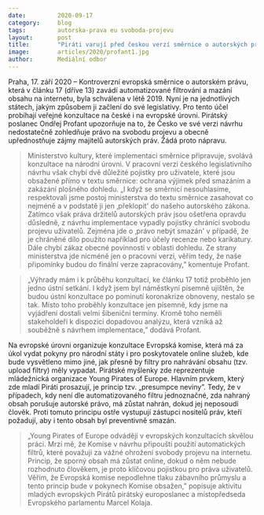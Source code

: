 ```yaml
---
date:         2020-09-17
category:     blog
tags:         autorska-prava eu svoboda-projevu
layout:       post
title:        "Piráti varují před českou verzí směrnice o autorských právech. Chybí v ní ochrana svobody projevu i parodií"
image:        articles/2020/profant1.jpg
author:       Mediální odbor
---
```



Praha, 17. září 2020 – Kontroverzní evropská směrnice o autorském právu, která v článku 17 (dříve 13) zavádí automatizované filtrování a mazání obsahu na internetu, byla schválena v létě 2019. Nyní je na jednotlivých státech, jakým způsobem ji začlení do své legislativy. Pro tento účel probíhají veřejné konzultace na české i na evropské úrovni. Pirátský poslanec Ondřej Profant upozorňuje na to, že Česko ve své verzi návrhu nedostatečně zohledňuje právo na svobodu projevu a obecně upřednostňuje zájmy majitelů autorských práv. Žádá proto nápravu.


 > Ministerstvo kultury, které implementaci směrnice připravuje, svolává konzultace na národní úrovni. V pracovní verzi českého legislativního návrhu však chybí dvě důležité pojistky pro uživatele, které jsou obsažené přímo v textu směrnice: ochrana výjimek před smazáním a zakázání plošného dohledu. „I když se směrnicí nesouhlasíme, respektovali jsme postoj ministerstva do textu směrnice zasahovat co nejméně a v podstatě ji jen ‚překlopit' do našeho autorského zákona. Zatímco však práva držitelů autorských práv jsou ošetřena opravdu důsledně, z návrhu implementace vypadly pojistky chránící svobodu projevu uživatelů. Zejména jde o ‚právo nebýt smazán' v případě, že je chráněné dílo použito například pro účely recenze nebo karikatury. Dále chybí zákaz obecné povinnosti v oblasti dohledu. Ze strany ministerstva jde nicméně jen o pracovní verzi, věřím tedy, že naše připomínky budou do finální verze zapracovány,” komentuje Profant.


 > „Výhrady mám i k průběhu konzultací, ke článku 17 totiž proběhlo jen jedno ústní setkání. I když jsem byl náměstkyní písemně ujištěn, že budou ústní konzultace po pominutí koronakrize obnoveny, nestalo se tak. Místo toho proběhly konzultace jen písemně, kdy jsme na vyjádření dostali velmi šibeniční termíny. Kromě toho neměli stakeholdeři k dispozici dopadovou analýzu, která vzniká až souběžně s návrhem implementace,” dodává Profant.


Na evropské úrovni organizuje konzultace Evropská komise, která má za úkol vydat pokyny pro národní státy i pro poskytovatele online služeb, kde bude vysvětleno mimo jiné, jak přesně by filtry pro nahrávání obsahu (tzv. upload filtry) měly vypadat. Pirátské myšlenky zde reprezentuje mládežnická organizace Young Pirates of Europe. Hlavním prvkem, který zde mladí Piráti prosazují, je princip tzv. „presumpce neviny”. Tedy, že v případech, kdy není dle automatizovaného filtru jednoznačné, zda nahraný obsah porušuje autorské právo, má  zůstat nahrán, dokud jej neposoudí člověk. Proti tomuto principu ostře vystupují zástupci nositelů práv, kteří požadují, aby i tento obsah byl preventivně smazán.


 > „Young Pirates of Europe odvádějí v evropských konzultacích skvělou práci. Mrzí mě, že Komise v návrhu připouští použití automatických filtrů, které považuji za vážné ohrožení svobody projevu na internetu. Princip, že sporný obsah má zůstat online, dokud o něm nebude rozhodnuto člověkem, je proto klíčovou pojistkou pro práva uživatelů. Věřím, že Evropská komise nepodlehne tlaku zábavního průmyslu a tento princip bude v pokynech Komise obsažen,” popisuje aktivitu mladých evropských Pirátů pirátský europoslanec a místopředseda Evropského parlamentu Marcel Kolaja.

